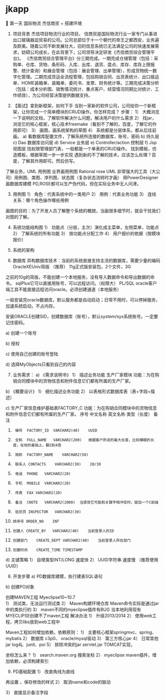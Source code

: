 # jkapp
	第一天 国际物流 杰信商贸 + 搭建环境
1.	项目背景
杰信项目物流行业的项目，
信商贸是国际物流行业一家专门从事进出口玻璃器皿贸易的公司。公司总部位于十一个朝代的帝王之都西安，业务遍及欧美。随着公司不断发展壮大，旧的信息系统已无法满足公司的快速发展需求，妨碍公司成长，在此背景下，公司领导决定研发《杰信商贸综合管理平台》。
《杰信商贸综合管理平台》分三期完成。一期完成仓储管理（包括：采购单、仓库、货物、条形码、入库、出库、退货、盘点、库存、库存上限报警、统计查询）和展会管理（包括：展会管理、出单管理），形成货物统一数字化管理。二期完成货运全流程管理，包括购销合同、出货表统计、出口报运单、HOME装箱单、装箱单、委托书、发票、财务统计等。三期完成决策分析（包括：成本分析图、销售情况统计、重点客户、经营情况同期比对统计、工作绩效），为公司经营决策提供数据支持。

2.	【面试】拿到新框架，如何下手
当到一家新的软件公司，公司给你一个新框架，让你完成一个简单模块的CRUD操作，你怎样完成？
	步骤：
1）	大概浏览一下说明的文档，了解软件解决什么问题，解决用户的什么需求
2）	找jar，浏览它的核心框架，核心技术freemake（看到不了解的，百度，了解它的作用即可）
3）	画图，画系统架构的草图
4）	系统都是分层体系，都从后往前画。
a)	看数据库配置文件，了解系统所连接的数据库，账号，密码
b)	持久层
c)	Dao 数据库访问层
d)	Service 业务层
e)	Controller/action 控制层
f)	Jsp 视图层
找权限管理部门表，一般都是一个单表的CRUD操作。
找到模板，仿造模板，根据草图一步一步实现
遇到新的不了解的技术，应该怎么处理？百度，了解其作用即可。然后仿写。


了解业务，UML 用例图
业界画用例图 Rational rose UML 非常强大的工具（大公司）用例图、类图、序列图、状态图（复杂状态流转时才画）
用PowerDesigner 画数据库建模
PD,ROSE都可以生产伪代码，但在实际业务中无人问津。

 

3.	用例图
1）	角色：代表系统中的一类用户
2）	用例：代表业务功能
3）	连线关系：哪个角色操作哪些用例

画图的目的：为了开发人员了解整个系统的概貌，当画很多细节时，就会干扰我们对图的了解。


 

4.	系统功能结构图
1）	功能点（分层，主次）演化成主菜单，左侧菜单，功能点
2）	了解系统的所有功能
3）	按功能点分配工作
4）	用户报价的依据（按模块报价）
 

5.	系统的架构

 

6.	数据库
异构数据库技术：当前的系统直接支持主流的数据库，需要少量的编码
OracleXEUniv简版 （推荐）
11g正式版安装包，2个文件，3G

之前的10g的简版，不能创建一个本地服务，没有导入数据命令和导出数据的命令。
sqlPlus它可以直接用账号，可以远程访问。（权限大）
PL/SQL oracle客户端工具不能直接远程访问oracle。必须创建通道（本地服务）


 

一般安装完oracle数据库，默认服务都是自动启动；日常不用时，可以停掉服务，加速系统启动，不占内存。

安装ORACLE创建SID，创建数据库（账号），默认system/sys系统账号。一定要记住密码。

a)	创建一个账号
 
b)	授权

 

c)	使用自己创建的账号登陆
 
d)	选择MyObjects只看到自己的内容
 



7.	业务需求：
a)	《需求说明书》
1）	描述业务功能
生产厂家模块
功能：为在购销合同模块中的货物信息和附件信息它们都有所属的生产厂家。

b)	《概要设计》
1）	细化描述业务功能
2）	以表格形式数据库表（表+字段+描述）

c)	生产厂家信息维护基础表FACTORY_C
功能：为在购销合同模块中的货物信息和附件信息它们都有所属的生产厂家。
序号	中文名称	英文名称	类型（长度）	备注
1.		编号	FACTORY_ID	VARCHAR2(40)	UUID
2.		全称	FULL_NAME	VARCHAR2(200)	根据客户所说的最大长度，比较模糊的长度，在他的基础上，翻2到4倍
3.		简称	FACTORY_NAME	VARCHAR2(50)	
4.		联系人	CONTACTS	VARCHAR2(30)	20/30
5.		电话	PHONE	VARCHAR2(20)	
6.		手机	MOBILE	VARCHAR2(20)	
7.		传真	FAX	VARCHAR2(20)	
8.		备注	CNOTE	VARCHAR2(2000)	当感觉它可能和关键字相冲突时，就加一个C前缀
9.		验货员	INSPECTOR	VARCHAR2(30)	
10.		排序号	ORDER_NO	INT	
11.		创建人	CREATE_BY	VARCHAR2(40)	当前登录人的ID
12.		创建部门	CREATE_DEPT	VARCHAR2(40)	当前登录人所在部门
13.		创建时间	CREATE_TIME	TIMESTAMP	

d)	主键策略
1）	自增类型INT/LONG 速度快
2）	UUID字符串 速度慢 （推荐使用UUID）

8.	开发步骤
a)	PD数据库建模，执行建表SQL语句
 

 

b)	创建PO对象



创建MAVEN工程
Myeclipse10~10.7  
1）	测试类，无法运行测试类
2）	Maven构建环境仓库
Maven命令实际是通过jar中的类执行的
3）	maven不同的myeclipse插件有BUG
当本地利用现有MYECLIPSE创建不了maven工程
解决办法
1）	升级2013/2014
2）	使用web工程，拷贝libs放到web工程中

Maven工程如何增加依赖，依赖原则：
1）	主要核心框架springmvc、spring、mybatis
2）	数据库 c3p0、 oracle/mysql驱动
3）	第三方核心jar 
4）	日常其他jar log4j、junit、poi
5）	排除冲突的jar servlet.jar TOMCAT实现，

坐标怎么来？
1）	search.maven.org 搜索坐标
2）	myeclipse maven插件，增加依赖，必须构建索引

 
 


9.	PD基础配置
1）	改直角线为直线
 
再设置 ，保存修改的样式
2）	取消name和code的联动
 
3）	直接显示备注字段
 

